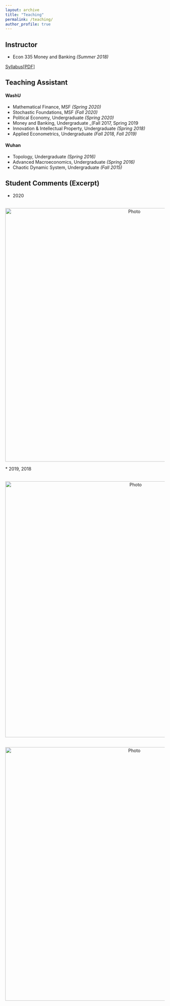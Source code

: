 ```yaml
---
layout: archive
title: "Teaching"
permalink: /teaching/
author_profile: true
---
```


## Instructor
* Econ 335 Money and Banking _(Summer 2018)_

[Syllabus[PDF]](http://xinyuhou94.github.io/files/Econ335_2018SUM_syllabus.pdf)
<!-- <embed src="http://xinyuhou94.github.io/files/Econ335_2018SUM_syllabus.pdf" width="650" height="1800" type='application/pdf'> -->



## Teaching Assistant 
#### WashU
* Mathematical Finance, MSF  _(Spring 2020)_ 
* Stochastic Foundations, MSF     _(Fall 2020)_
* Political Economy, Undergraduate     _(Spring 2020)_
* Money and Banking, Undergraduate     _(Fall 2017, Spring 2019
* Innovation & Intellectual Property, Undergraduate    _(Spring 2018)_
* Applied Econometrics, Undergraduate     _(Fall 2018, Fall 2019)_


#### Wuhan
* Topology, Undergraduate     _(Spring 2016)_
* Advanced Macroeconomics, Undergraduate     _(Spring 2016)_
* Chaotic Dynamic System, Undergraduate     _(Fall 2015)_

## Student Comments (Excerpt)
* 2020
<p align="center">
  <img src="https://xinyuhou94.github.io/images/political.png?raw=true" alt="Photo" style="width: 800px;"/> 
</p>
* 2019, 2018

<p align="center">
  <img src="https://xinyuhou94.github.io/images/4151_1.png?raw=true" alt="Photo" style="width: 808px;"/> 
</p>
<p align="center">
  <img src="https://xinyuhou94.github.io/images/4151.png?raw=true" alt="Photo" style="width: 800px;"/> 
</p>
